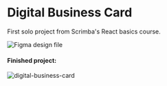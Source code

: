 # Digital Business Card

First solo project from Scrimba's React basics course.

![Figma design file](https://www.figma.com/file/4ctPLUvIn5b5Ep6YPOZWWd/Digital-Business-Card)

#### Finished project:
![digital-business-card](https://user-images.githubusercontent.com/91620216/157895426-c089c3c3-1178-4940-a738-e5d218b4b97e.png)
